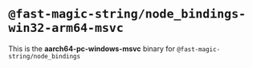 # `@fast-magic-string/node_bindings-win32-arm64-msvc`

This is the **aarch64-pc-windows-msvc** binary for
`@fast-magic-string/node_bindings`
